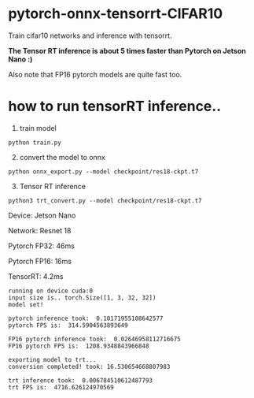 # pytorch-onnx-tensorrt-CIFAR10
Train cifar10 networks and inference with tensorrt.

**The Tensor RT inference is about 5 times faster than Pytorch on Jetson Nano :)**

Also note that FP16 pytorch models are quite fast too.

# how to run tensorRT inference..

1. train model

`python train.py`

2. convert the model to onnx

` python onnx_export.py --model checkpoint/res18-ckpt.t7 `

3. Tensor RT inference

` python3 trt_convert.py --model checkpoint/res18-ckpt.t7 `


Device: Jetson Nano

Network: Resnet 18

Pytorch FP32: 46ms

Pytorch FP16: 16ms

TensorRT: 4.2ms

```
running on device cuda:0
input size is.. torch.Size([1, 3, 32, 32])
model set!

pytorch inference took:  0.10171955108642577
pytorch FPS is:  314.5904563893649

FP16 pytorch inference took:  0.02646958112716675
FP16 pytorch FPS is:  1208.9348843966848

exporting model to trt...
conversion completed! took: 16.530654668807983

trt inference took:  0.006784510612487793
trt FPS is:  4716.626124970569


```
